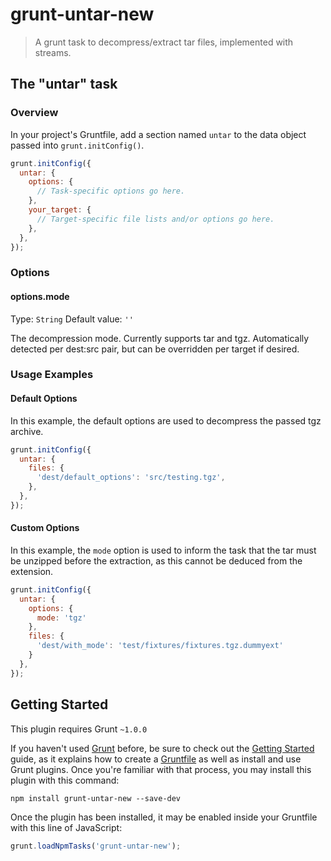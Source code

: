 # grunt-untar-new

> A grunt task to decompress/extract tar files, implemented with streams.

## The "untar" task

### Overview
In your project's Gruntfile, add a section named `untar` to the data object passed into `grunt.initConfig()`.

```js
grunt.initConfig({
  untar: {
    options: {
      // Task-specific options go here.
    },
    your_target: {
      // Target-specific file lists and/or options go here.
    },
  },
});
```

### Options

#### options.mode
Type: `String`
Default value: `''`

The decompression mode. Currently supports tar and tgz.
Automatically detected per dest:src pair, but can be overridden per target if desired.

### Usage Examples

#### Default Options
In this example, the default options are used to decompress the passed tgz archive.

```js
grunt.initConfig({
  untar: {
    files: {
      'dest/default_options': 'src/testing.tgz',
    },
  },
});
```

#### Custom Options
In this example, the `mode` option is used to inform the task that the tar must be unzipped before the extraction, as
this cannot be deduced from the extension.

```js
grunt.initConfig({
  untar: {
    options: {
      mode: 'tgz'
    },
    files: {
      'dest/with_mode': 'test/fixtures/fixtures.tgz.dummyext'
    }
  },
});
```

## Getting Started
This plugin requires Grunt `~1.0.0`

If you haven't used [Grunt](http://gruntjs.com/) before, be sure to check out the [Getting Started](http://gruntjs.com/getting-started) guide, as it explains how to create a [Gruntfile](http://gruntjs.com/sample-gruntfile) as well as install and use Grunt plugins. Once you're familiar with that process, you may install this plugin with this command:

```shell
npm install grunt-untar-new --save-dev
```

Once the plugin has been installed, it may be enabled inside your Gruntfile with this line of JavaScript:

```js
grunt.loadNpmTasks('grunt-untar-new');
```
